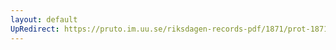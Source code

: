 ```yaml
---
layout: default
UpRedirect: https://pruto.im.uu.se/riksdagen-records-pdf/1871/prot-1871--ak--511/prot-1871--ak--511_083.pdf
---
```

